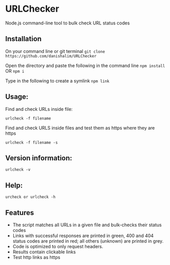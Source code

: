 # URLChecker

Node.js command-line tool to bulk check URL status codes

## Installation

On your command line or git terminal 
```git clone https://github.com/danishalim/URLChecker```

Open the directory and paste the following in the command line
```npm install``` OR ```npm i```

Type in the following to create a symlink
```npm link```

## Usage:

Find and check URLs inside file:

```urlcheck -f filename```

Find and check URLS inside files and test them as https where they are https

```urlcheck -f filename -s```

## Version information:

```urlcheck -v```

## Help:

```urcheck or urlcheck -h```

## Features

* The script matches all URLs in a given file and bulk-checks their status codes
* Links with successful responses are printed in green, 400 and 404 status codes are printed in red; all others (unknown) are printed in grey.
* Code is optimized to only request headers.
* Results contain clickable links
* Test http links as https
